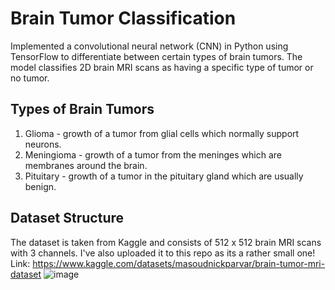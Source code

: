 # Brain Tumor Classification
Implemented a convolutional neural network (CNN) in Python using TensorFlow to differentiate between certain types of brain tumors. The model classifies 2D brain MRI scans as having a specific type of tumor or no tumor.

## Types of Brain Tumors
1. Glioma - growth of a tumor from glial cells which normally support neurons.
2. Meningioma - growth of a tumor from the meninges which are membranes around the brain.
3. Pituitary - growth of a tumor in the pituitary gland which are usually benign.

## Dataset Structure
The dataset is taken from Kaggle and consists of 512 x 512 brain MRI scans with 3 channels. I've also uploaded it to this repo as its a rather small one!
Link: https://www.kaggle.com/datasets/masoudnickparvar/brain-tumor-mri-dataset
![image](https://user-images.githubusercontent.com/33336845/235602598-d3f21c0c-e360-4809-8353-0c305ab1a688.png)
